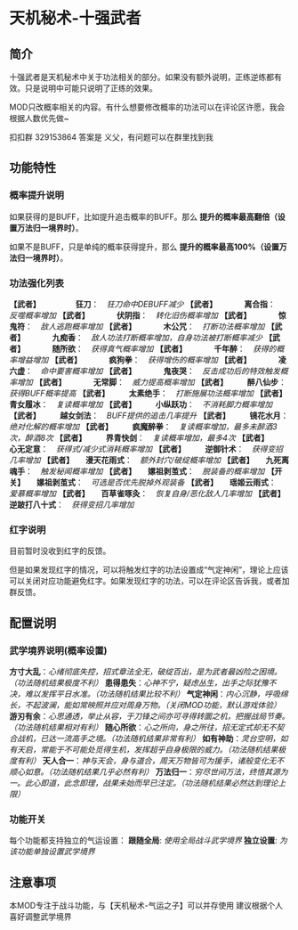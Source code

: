 # 天机秘术-十强武者

## 简介

十强武者是天机秘术中关于功法相关的部分。如果没有额外说明，正练逆练都有效。只是说明中可能只说明了正练的效果。

MOD只改概率相关的内容。有什么想要修改概率的功法可以在评论区许愿，我会根据人数优先做~

扣扣群 329153864 答案是 义父，有问题可以在群里找到我

## 功能特性

### 概率提升说明

如果获得的是BUFF，比如提升追击概率的BUFF。那么 **提升的概率最高翻倍（设置万法归一境界时）**。

如果不是BUFF，只是单纯的概率获得提升，那么 **提升的概率最高100%（设置万法归一境界时）**。

### 功法强化列表

**【武者】　　　　　狂刀**：　*狂刀命中DEBUFF减少*
**【武者】　　　　离合指**：　*反噬概率增加*
**【武者】　　　　伏阴指**：　*转化旧伤概率增加*
**【武者】　　　　惊鬼符**：　*敌人逃跑概率增加*
**【武者】　　　　木公咒**：　*打断功法概率增加*
**【武者】　　　　九痴香**：　*敌人功法打断概率增加，自身功法被打断概率减少*
**【武者】　　　　随所欲**：　*获得真气概率增加*
**【武者】　　　　千年醉**：　*获得的概率增益增加*
**【武者】　　　　疯狗拳**：　*获得增伤的概率增加*
**【武者】　　　　凌六虚**：　*命中要害概率增加*
**【武者】　　　　鬼夜哭**：　*反击成功后的特效触发概率增加*
**【武者】　　　　无常脚**：　*威力提高概率增加*
**【武者】　　　醉八仙步**：　*获得BUFF概率提高*
**【武者】　　　太素绝手**：　*打断施展功法概率增加*
**【武者】　　　青女履冰**：　*复读概率增加*
**【武者】　　　小纵跃功**：　*不消耗脚力概率增加*
**【武者】　　　越女剑法**：　*BUFF提供的追击几率提升*
**【武者】　　　镜花水月**：　*绝对化解的概率增加*
**【武者】　　　疯魔醉拳**：　*复读概率增加，最多未醉酒3次，醉酒8次*
**【武者】　　　界青快剑**：　*复读概率增加，最多4次*
**【武者】　　　心无定意**：　*获得式/减少式消耗概率增加*
**【武者】　　　逆御针术**：　*获得变招几率增加*
**【武者】　　漫天花雨式**：　*额外封穴/破绽概率增加*
**【武者】　　九死离魂手**：　*触发秘闻概率增加*
**【武者】　　嫘祖剥茧式**：　*脱装备的概率增加*
**【开关】　　嫘祖剥茧式**：　*可选是否优先脱掉外观装备*
**【武者】　　瑶姬云雨式**：　*爱慕概率增加*
**【武者】　　百草雀啄灸**：　*恢复自身/恶化敌人几率增加*
**【武者】　逆跛打八十式**：　*获得变招几率增加*

### 红字说明

目前暂时没收到红字的反馈。

但是如果发现红字的情况，可以将触发红字的功法设置成“气定神闲”，理论上应该可以关闭对应功能避免红字。如果发现红字的功法，可以在评论区告诉我，或者加群反馈。

## 配置说明

### 武学境界说明(概率设置)

**方寸大乱**：*心绪彻底失控，招式章法全无，破绽百出，是为武者最凶险之困境。（功法随机结果极度不利）*
**患得患失**：*心神不宁，疑虑丛生，出手之际犹豫不决，难以发挥平日水准。（功法随机结果比较不利）*
**气定神闲**：*内心沉静，呼吸绵长，不起波澜，能如常映照并应对周身万物。（关闭MOD功能，默认游戏体验）*
**游刃有余**：*心思通透，举止从容，于刀锋之间亦可寻得转圜之机，把握战局节奏。（功法随机结果相对有利）*
**随心所欲**：*心之所向，身之所往，招无定式却无不契合战机，已达一流高手之境。（功法随机结果非常有利）*
**如有神助**：*灵台空明，如有天启，常能于不可能处觅得生机，发挥超乎自身极限的威力。（功法随机结果极度有利）*
**天人合一**：*神与天会，身与道合，周天万物皆可为援手，诸般变化无不顺心如意。（功法随机结果几乎必然有利）*
**万法归一**：*穷尽世间万法，终悟其源为一。此心即道，此念即理，战果未始而早已注定。（功法随机结果必然达到理论上限）*

### 功能开关

每个功能都支持独立的气运设置：
**跟随全局**: *使用全局战斗武学境界*
**独立设置**: *为该功能单独设置武学境界*

## 注意事项

本MOD专注于战斗功能，与【天机秘术-气运之子】可以并存使用
建议根据个人喜好调整武学境界
